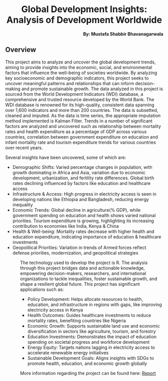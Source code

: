 <h1 align="center">Global Development Insights: Analysis of Development Worldwide</h1>

<p align="right"><b>By: Mustafa Shabbir Bhavanagarwala</b></p>

## Overview


<p>
This project aims to analyze and uncover the global development trends, aiming to provide insights into the economic, social, and environmental factors that influence the well-being of societies worldwide. By analyzing key socioeconomic and demographic indicators, this project seeks to uncover meaningful patterns and relationships that can inform decision-making and promote sustainable growth. The data analyzed in this project is sourced from the World Development Indicators (WDI) database, a comprehensive and trusted resource developed by the World Bank. The WDI database is renowned for its high-quality, consistent data spanning over 1,600 indicators and more than 200 countries. The data is subsetted, cleaned and imputed. As the data is time series, the appropriate imputation method implemented is Kalman Filter. Trends in a number of significant factors are analyzed and uncovered such as relationship between mortality rates and health expenditure as a percentage of GDP across various countries, correlation between government expenditure on education and infant mortality rate and tourism expenditure trends for various countries over recent years.</p>
<p>Several insights have been uncovered, some of which are:</p>
<ul>
<li>Demographic Shifts: Varied percentage changes in population, with growth dominating in Africa and Asia, variation due to economic development, urbanization, and fertility rate differences. Global birth rates declining influenced by factors like education and healthcare access</li>
<li>Infrastructure & Access: High progress in electricity access is seen in developing nations like Ethiopia and Bangladesh, reducing energy inequality</li>
<li>Economic Trends: Global decline in agriculture(% GDP), while government spending on education and health shows varied national priorities. Tourism expenditure is growing, highlighting its increasing contribution to economies like India, Kenya & China</li>
<li>Health & Well-being: Mortality rates decrease with higher health and education expenditure, indicating importance of education & healthcare investments</li>
<li>Geopolitical Priorities: Variation in trends of Armed forces reflect defense priorities, modernization, and geopolitical strategies</li>
<ul>

<p>The technology used to develop the project is R. The analysis through this project bridges data and actionable knowledge, empowering decision-makers, researchers, and international organizations to tackle inequalities, foster sustainable growth, and shape a resilient global future. This project has significant applications such as:</p>
<ul>

<li>Policy Development: Helps allocate resources to health, education, and infrastructure in regions with gaps, like improving electricity access in Kenya</li>
<li>Health Outcomes: Guides healthcare investments to reduce mortality rates, benefiting countries like Nigeria</li>
<li>Economic Growth: Supports sustainable land use and economic diversification in sectors like agriculture, tourism, and forestry</li>
<li>Education Investments: Demonstrates the impact of education spending on societal progress and workforce development</li>
<li>Energy Equity: Targets nations lagging in electricity access to accelerate renewable energy initiatives</li>
<li>Sustainable Development Goals: Aligns insights with SDGs to promote health, education, and economic growth globally</li>
</ul>

More information regarding the project can be found here: [Report](FinalReport.pdf)
